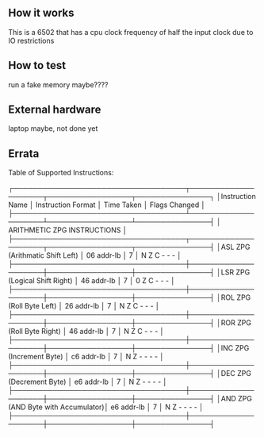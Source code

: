 <!---

This file is used to generate your project datasheet. Please fill in the information below and delete any unused
sections.

You can also include images in this folder and reference them in the markdown. Each image must be less than
512 kb in size, and the combined size of all images must be less than 1 MB.
-->

## How it works

This is a 6502 that has a cpu clock frequency of half the input clock due to IO restrictions

## How to test

run a fake memory maybe????

## External hardware

laptop maybe, not done yet

## Errata

Table of Supported Instructions:

┌───────────────────────────────────┬────────────────────┬─────────────────┬───────────────┐ 
│Instruction Name                   │ Instruction Format │ Time Taken      │ Flags Changed │
├───────────────────────────────────┴────────────────────┴─────────────────┴───────────────┤
│                                 ARITHMETIC ZPG INSTRUCTIONS                              │
├───────────────────────────────────┬────────────────────┬─────────────────┬───────────────┤
│ASL ZPG (Arithmatic Shift Left)    │ 06 addr-lb         │ 7               │  N Z C - - -  │
├───────────────────────────────────┼────────────────────┼─────────────────┼───────────────┤
│LSR ZPG (Logical Shift Right)      │ 46 addr-lb         │ 7               │  0 Z C - - -  │
├───────────────────────────────────┼────────────────────┼─────────────────┼───────────────┤
│ROL ZPG (Roll Byte Left)           │ 26 addr-lb         │ 7               │  N Z C - - -  │ 
├───────────────────────────────────┼────────────────────┼─────────────────┼───────────────┤
│ROR ZPG (Roll Byte Right)          │ 46 addr-lb         │ 7               │  N Z C - - -  │ 
├───────────────────────────────────┼────────────────────┼─────────────────┼───────────────┤
│INC ZPG (Increment Byte)           │ c6 addr-lb         │ 7               │  N Z - - - -  │ 
├───────────────────────────────────┼────────────────────┼─────────────────┼───────────────┤
│DEC ZPG (Decrement Byte)           │ e6 addr-lb         │ 7               │  N Z - - - -  │ 
├───────────────────────────────────┼────────────────────┼─────────────────┼───────────────┤
│AND ZPG (AND Byte with Accumulator)│ e6 addr-lb         │ 7               │  N Z - - - -  │ 
├───────────────────────────────────┼────────────────────┼─────────────────┼───────────────┤


